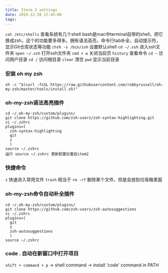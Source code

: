 ```yaml
---
title: Iterm 2 settings
date: 2019-12-28 17:45:06
tags:
---
```



`cat /etc/shells`
查看系统有几个shell bash是mac中terminal自带的shell，把它换成zsh，这个的功能要多得多。拥有语法高亮，命令行tab补全，自动提示符，显示Git仓库状态等功能 
`chsh -s /bin/zsh` 设置默认shell
`cd ~/.ssh` 进入ssh文件夹
`open ~/.ssh` 打开ssh文件夹
`cmd + w` 关闭当前页
`history` 查看命令
`cd ~`  访问用户目录
`cd /` 访问根目录
`clear` 清空
`pwd` 显示当前目录

<!-- more -->

### 安装 oh my zsh
`sh -c "$(curl -fsSL https://raw.githubusercontent.com/robbyrussell/oh-my-zsh/master/tools/install.sh)"`

### oh-my-zsh语法高亮插件

```
cd ~/.oh-my-zsh/custom/plugins/
git clone https://github.com/zsh-users/zsh-syntax-highlighting.git
vi ~/.zshrc
plugins=(
  zsh-syntax-highlighting
  git 
  z
  )
source ~/.zshrc
运行 source ~/.zshrc 更新配置后重启item2
```

### 快捷命令
`z` 快速进入常用文件
`trash` 相当于 `rm -rf` 删除某个文件，但是会放到垃圾箱里面


### oh-my-zsh命令自动补全插件
```
cd ~/.oh-my-zsh/custom/plugins/
git clone https://github.com/zsh-users/zsh-autosuggestions
vi ~/.zshrc
plugins=(
  git 
  z
  zsh-autosuggestions
  )
source ~/.zshrc
```


### code . 自动在新窗口中打开项目
`shift + command + p`  -> shell command  -> install 'code' command in PATH
